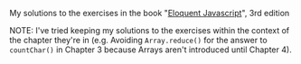 My solutions to the exercises in the book
"[Eloquent Javascript](http://eloquentjavascript.net)", 3rd edition

NOTE: I've tried keeping my solutions to the exercises within the context of the
chapter they're in (e.g. Avoiding `Array.reduce()` for the answer to
`countChar()` in Chapter 3 because Arrays aren't introduced until Chapter 4).
